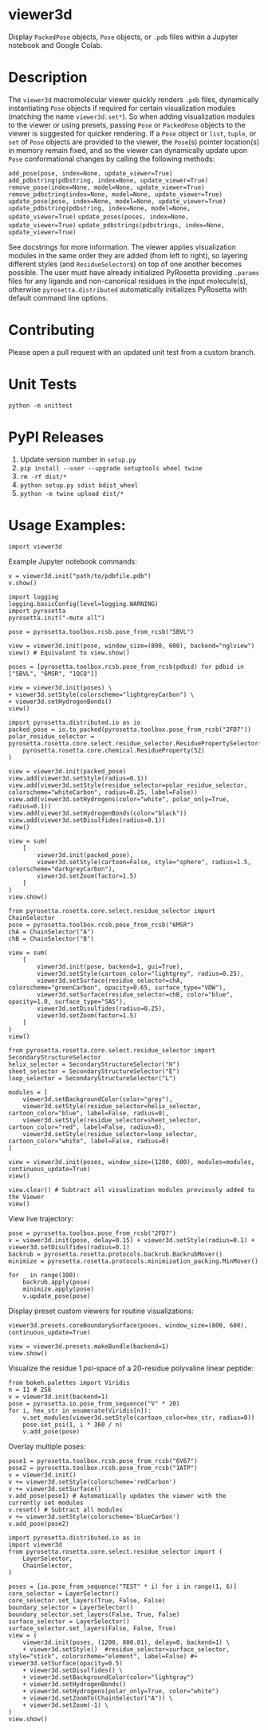 # viewer3d
Display `PackedPose` objects, `Pose` objects, or `.pdb` files within a Jupyter notebook and Google Colab.

# Description
The `viewer3d` macromolecular viewer quickly renders `.pdb` files, dynamically instantiating `Pose` objects if required for certain visualization modules (matching the name `viewer3d.set*`). So when adding visualization modules to the viewer or using presets, passing `Pose` or `PackedPose` objects to the viewer is suggested for quicker rendering. If a `Pose` object or `list`, `tuple`, or `set` of `Pose` objects are provided to the viewer, the `Pose`(s) pointer location(s) in memory remain fixed, and so the viewer can dynamically update upon `Pose` conformational changes by calling the following methods:

`add_pose(pose, index=None, update_viewer=True)`
`add_pdbstring(pdbstring, index=None, update_viewer=True)`
`remove_pose(index=None, model=None, update_viewer=True)`
`remove_pdbstring(index=None, model=None, update_viewer=True)`
`update_pose(pose, index=None, model=None, update_viewer=True)`
`update_pdbstring(pdbstring, index=None, model=None, update_viewer=True)`
`update_poses(poses, index=None, update_viewer=True)`
`update_pdbstrings(pdbstrings, index=None, update_viewer=True)`

See docstrings for more information. The viewer applies visualization modules in the same order they are added (from left to right), so layering different styles (and `ResidueSelector`s) on top of one another becomes possible. The user must have already initialized PyRosetta providing `.params` files for any ligands and non-canonical residues in the input molecule(s), otherwise `pyrosetta.distributed` automatically initializes PyRosetta with default command line options.

# Contributing
Please open a pull request with an updated unit test from a custom branch.

# Unit Tests
`python -m unittest`

# PyPI Releases
1. Update version number in `setup.py`
2. `pip install --user --upgrade setuptools wheel twine`
3. `rm -rf dist/*`
4. `python setup.py sdist bdist_wheel`
5. `python -m twine upload dist/*`


# Usage Examples:
```
import viewer3d
```

Example Jupyter notebook commands:

```
v = viewer3d.init("path/to/pdbfile.pdb")
v.show()
```

```
import logging
logging.basicConfig(level=logging.WARNING)
import pyrosetta
pyrosetta.init("-mute all")

pose = pyrosetta.toolbox.rcsb.pose_from_rcsb("5BVL")

view = viewer3d.init(pose, window_size=(800, 600), backend="nglview")
view() # Equivalent to view.show()
```

```
poses = [pyrosetta.toolbox.rcsb.pose_from_rcsb(pdbid) for pdbid in ["5BVL", "6MSR", "1QCQ"]]

view = viewer3d.init(poses) \
+ viewer3d.setStyle(colorscheme="lightgreyCarbon") \
+ viewer3d.setHydrogenBonds()
view()
```

```
import pyrosetta.distributed.io as io
packed_pose = io.to_packed(pyrosetta.toolbox.pose_from_rcsb("2FD7"))
polar_residue_selector = pyrosetta.rosetta.core.select.residue_selector.ResiduePropertySelector(
    pyrosetta.rosetta.core.chemical.ResidueProperty(52)
)

view = viewer3d.init(packed_pose)
view.add(viewer3d.setStyle(radius=0.1))
view.add(viewer3d.setStyle(residue_selector=polar_residue_selector, colorscheme="whiteCarbon", radius=0.25, label=False))
view.add(viewer3d.setHydrogens(color="white", polar_only=True, radius=0.1))
view.add(viewer3d.setHydrogenBonds(color="black"))
view.add(viewer3d.setDisulfides(radius=0.1))
view()
```

```
view = sum(
    [
        viewer3d.init(packed_pose),
        viewer3d.setStyle(cartoon=False, style="sphere", radius=1.5, colorscheme="darkgreyCarbon"),
        viewer3d.setZoom(factor=1.5)
    ]
)
view.show()
```

```
from pyrosetta.rosetta.core.select.residue_selector import ChainSelector
pose = pyrosetta.toolbox.rcsb.pose_from_rcsb("6MSR")
chA = ChainSelector("A")
chB = ChainSelector("B")

view = sum(
    [
        viewer3d.init(pose, backend=1, gui=True),
        viewer3d.setStyle(cartoon_color="lightgrey", radius=0.25),
        viewer3d.setSurface(residue_selector=chA, colorscheme="greenCarbon", opacity=0.65, surface_type="VDW"),
        viewer3d.setSurface(residue_selector=chB, color="blue", opacity=1.0, surface_type="SAS"),
        viewer3d.setDisulfides(radius=0.25),
        viewer3d.setZoom(factor=1.5)
    ]
)
view()
```

```
from pyrosetta.rosetta.core.select.residue_selector import SecondaryStructureSelector
helix_selector = SecondaryStructureSelector("H")
sheet_selector = SecondaryStructureSelector("E")
loop_selector = SecondaryStructureSelector("L")

modules = [
    viewer3d.setBackgroundColor(color="grey"),
    viewer3d.setStyle(residue_selector=helix_selector, cartoon_color="blue", label=False, radius=0),
    viewer3d.setStyle(residue_selector=sheet_selector, cartoon_color="red", label=False, radius=0),
    viewer3d.setStyle(residue_selector=loop_selector, cartoon_color="white", label=False, radius=0)
]

view = viewer3d.init(poses, window_size=(1200, 600), modules=modules, continuous_update=True)
view()
```

```
view.clear() # Subtract all visualization modules previously added to the Viewer
view()
```

View live trajectory:
```
pose = pyrosetta.toolbox.pose_from_rcsb("2FD7")
v = viewer3d.init(pose, delay=0.15) + viewer3d.setStyle(radius=0.1) + viewer3d.setDisulfides(radius=0.1)
backrub = pyrosetta.rosetta.protocols.backrub.BackrubMover()
minimize = pyrosetta.rosetta.protocols.minimization_packing.MinMover()

for _ in range(100):
    backrub.apply(pose)
    minimize.apply(pose)
    v.update_pose(pose)
```

Display preset custom viewers for routine visualizations:
```
viewer3d.presets.coreBoundarySurface(poses, window_size=(800, 600), continuous_update=True)
```

```
view = viewer3d.presets.makeBundle(backend=1)
view.show()
```

Visualize the residue 1 <i>psi</i>-space of a 20-residue polyvaline linear peptide:
```
from bokeh.palettes import Viridis
n = 11 # 256
v = viewer3d.init(backend=1)
pose = pyrosetta.io.pose_from_sequence("V" * 20)
for i, hex_str in enumerate(Viridis[n]):
    v.set_modules(viewer3d.setStyle(cartoon_color=hex_str, radius=0))
    pose.set_psi(1, i * 360 / n)
    v.add_pose(pose)
```

Overlay multiple poses:
```
pose1 = pyrosetta.toolbox.rcsb.pose_from_rcsb("6V67")
pose2 = pyrosetta.toolbox.rcsb.pose_from_rcsb("1ATP")
v = viewer3d.init()
v += viewer3d.setStyle(colorscheme='redCarbon')
v += viewer3d.setSurface()
v.add_pose(pose1) # Automatically updates the viewer with the currently set modules
v.reset() # Subtract all modules
v += viewer3d.setStyle(colorscheme='blueCarbon')
v.add_pose(pose2)
```

```
import pyrosetta.distributed.io as io
import viewer3d
from pyrosetta.rosetta.core.select.residue_selector import (
    LayerSelector,
    ChainSelector,
)

poses = [io.pose_from_sequence("TEST" * i) for i in range(1, 6)]
core_selector = LayerSelector()
core_selector.set_layers(True, False, False)
boundary_selector = LayerSelector()
boundary_selector.set_layers(False, True, False)
surface_selector = LayerSelector()
surface_selector.set_layers(False, False, True)
view = (
    viewer3d.init(poses, (1200, 800.01), delay=0, backend=1) \
    + viewer3d.setStyle()  #residue_selector=surface_selector, style="stick", colorscheme="element", label=False) #+ viewer3d.setSurface(opacity=0.5)
    + viewer3d.setDisulfides() \
    + viewer3d.setBackgroundColor(color="lightgray")
    + viewer3d.setHydrogenBonds()
    + viewer3d.setHydrogens(polar_only=True, color="white")
    + viewer3d.setZoomTo(ChainSelector("A")) \
    + viewer3d.setZoom(-1) \
)
view.show()
```
